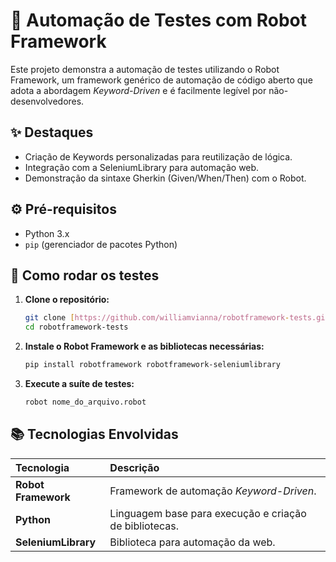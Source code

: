 # 🤖 Automação de Testes com Robot Framework

Este projeto demonstra a automação de testes utilizando o Robot Framework, um framework genérico de automação de código aberto que adota a abordagem *Keyword-Driven* e é facilmente legível por não-desenvolvedores.

## ✨ Destaques
- Criação de Keywords personalizadas para reutilização de lógica.
- Integração com a SeleniumLibrary para automação web.
- Demonstração da sintaxe Gherkin (Given/When/Then) com o Robot.

## ⚙️ Pré-requisitos
- Python 3.x
- `pip` (gerenciador de pacotes Python)

## 🚀 Como rodar os testes

1.  **Clone o repositório:**
    ```bash
    git clone [https://github.com/williamvianna/robotframework-tests.git](https://github.com/williamvianna/robotframework-tests.git)
    cd robotframework-tests
    ```
2.  **Instale o Robot Framework e as bibliotecas necessárias:**
    ```bash
    pip install robotframework robotframework-seleniumlibrary
    ```
3.  **Execute a suíte de testes:**
    ```bash
    robot nome_do_arquivo.robot
    ```

## 📚 Tecnologias Envolvidas
| Tecnologia | Descrição |
| :--- | :--- |
| **Robot Framework** | Framework de automação *Keyword-Driven*. |
| **Python** | Linguagem base para execução e criação de bibliotecas. |
| **SeleniumLibrary** | Biblioteca para automação da web. |